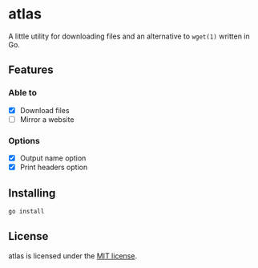 # atlas

A little utility for downloading files and an alternative to `wget(1)` written in Go.

## Features

### Able to

- [x] Download files
- [ ] Mirror a website

### Options

- [x] Output name option
- [x] Print headers option

## Installing

```sh
go install
```

## License

atlas is licensed under the [MIT license](LICENSE).